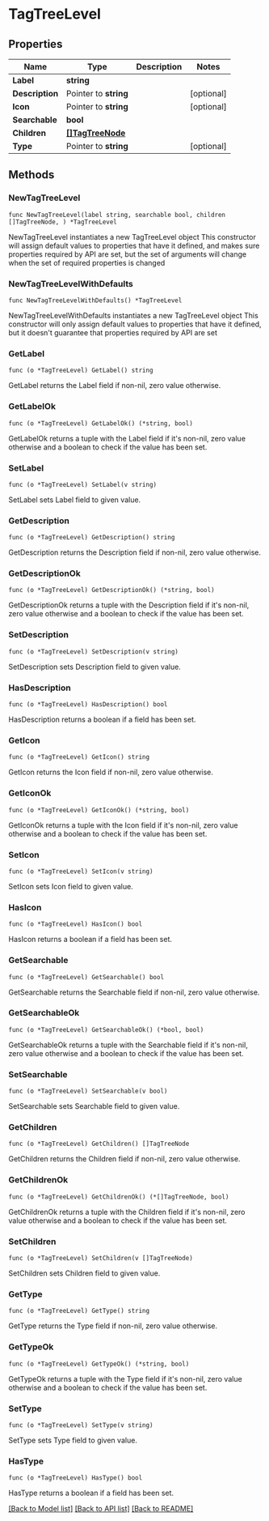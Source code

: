 # TagTreeLevel

## Properties

Name | Type | Description | Notes
------------ | ------------- | ------------- | -------------
**Label** | **string** |  | 
**Description** | Pointer to **string** |  | [optional] 
**Icon** | Pointer to **string** |  | [optional] 
**Searchable** | **bool** |  | 
**Children** | [**[]TagTreeNode**](TagTreeNode.md) |  | 
**Type** | Pointer to **string** |  | [optional] 

## Methods

### NewTagTreeLevel

`func NewTagTreeLevel(label string, searchable bool, children []TagTreeNode, ) *TagTreeLevel`

NewTagTreeLevel instantiates a new TagTreeLevel object
This constructor will assign default values to properties that have it defined,
and makes sure properties required by API are set, but the set of arguments
will change when the set of required properties is changed

### NewTagTreeLevelWithDefaults

`func NewTagTreeLevelWithDefaults() *TagTreeLevel`

NewTagTreeLevelWithDefaults instantiates a new TagTreeLevel object
This constructor will only assign default values to properties that have it defined,
but it doesn't guarantee that properties required by API are set

### GetLabel

`func (o *TagTreeLevel) GetLabel() string`

GetLabel returns the Label field if non-nil, zero value otherwise.

### GetLabelOk

`func (o *TagTreeLevel) GetLabelOk() (*string, bool)`

GetLabelOk returns a tuple with the Label field if it's non-nil, zero value otherwise
and a boolean to check if the value has been set.

### SetLabel

`func (o *TagTreeLevel) SetLabel(v string)`

SetLabel sets Label field to given value.


### GetDescription

`func (o *TagTreeLevel) GetDescription() string`

GetDescription returns the Description field if non-nil, zero value otherwise.

### GetDescriptionOk

`func (o *TagTreeLevel) GetDescriptionOk() (*string, bool)`

GetDescriptionOk returns a tuple with the Description field if it's non-nil, zero value otherwise
and a boolean to check if the value has been set.

### SetDescription

`func (o *TagTreeLevel) SetDescription(v string)`

SetDescription sets Description field to given value.

### HasDescription

`func (o *TagTreeLevel) HasDescription() bool`

HasDescription returns a boolean if a field has been set.

### GetIcon

`func (o *TagTreeLevel) GetIcon() string`

GetIcon returns the Icon field if non-nil, zero value otherwise.

### GetIconOk

`func (o *TagTreeLevel) GetIconOk() (*string, bool)`

GetIconOk returns a tuple with the Icon field if it's non-nil, zero value otherwise
and a boolean to check if the value has been set.

### SetIcon

`func (o *TagTreeLevel) SetIcon(v string)`

SetIcon sets Icon field to given value.

### HasIcon

`func (o *TagTreeLevel) HasIcon() bool`

HasIcon returns a boolean if a field has been set.

### GetSearchable

`func (o *TagTreeLevel) GetSearchable() bool`

GetSearchable returns the Searchable field if non-nil, zero value otherwise.

### GetSearchableOk

`func (o *TagTreeLevel) GetSearchableOk() (*bool, bool)`

GetSearchableOk returns a tuple with the Searchable field if it's non-nil, zero value otherwise
and a boolean to check if the value has been set.

### SetSearchable

`func (o *TagTreeLevel) SetSearchable(v bool)`

SetSearchable sets Searchable field to given value.


### GetChildren

`func (o *TagTreeLevel) GetChildren() []TagTreeNode`

GetChildren returns the Children field if non-nil, zero value otherwise.

### GetChildrenOk

`func (o *TagTreeLevel) GetChildrenOk() (*[]TagTreeNode, bool)`

GetChildrenOk returns a tuple with the Children field if it's non-nil, zero value otherwise
and a boolean to check if the value has been set.

### SetChildren

`func (o *TagTreeLevel) SetChildren(v []TagTreeNode)`

SetChildren sets Children field to given value.


### GetType

`func (o *TagTreeLevel) GetType() string`

GetType returns the Type field if non-nil, zero value otherwise.

### GetTypeOk

`func (o *TagTreeLevel) GetTypeOk() (*string, bool)`

GetTypeOk returns a tuple with the Type field if it's non-nil, zero value otherwise
and a boolean to check if the value has been set.

### SetType

`func (o *TagTreeLevel) SetType(v string)`

SetType sets Type field to given value.

### HasType

`func (o *TagTreeLevel) HasType() bool`

HasType returns a boolean if a field has been set.


[[Back to Model list]](../README.md#documentation-for-models) [[Back to API list]](../README.md#documentation-for-api-endpoints) [[Back to README]](../README.md)


